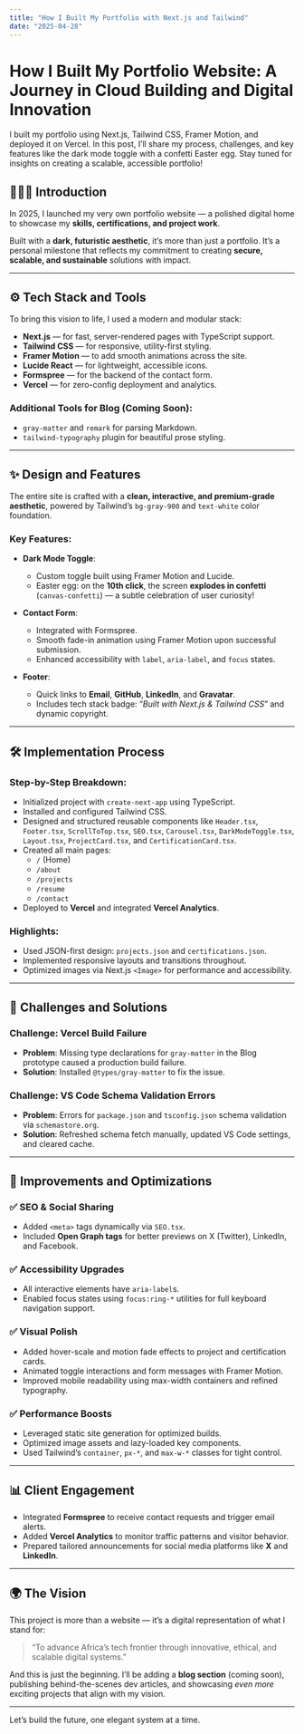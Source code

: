 ```yaml
---
title: "How I Built My Portfolio with Next.js and Tailwind"
date: "2025-04-28"
---
```


# How I Built My Portfolio Website: A Journey in Cloud Building and Digital Innovation

I built my portfolio using Next.js, Tailwind CSS, Framer Motion, and deployed it on Vercel. In this post, I’ll share my process, challenges, and key features like the dark mode toggle with a confetti Easter egg. Stay tuned for insights on creating a scalable, accessible portfolio!

## 👨🏽‍💻 Introduction

In 2025, I launched my very own portfolio website — a polished digital home to showcase my **skills, certifications, and project work**.

Built with a **dark, futuristic aesthetic**, it’s more than just a portfolio. It’s a personal milestone that reflects my commitment to creating **secure, scalable, and sustainable** solutions with impact.

---

## ⚙️ Tech Stack and Tools

To bring this vision to life, I used a modern and modular stack:

- **Next.js** — for fast, server-rendered pages with TypeScript support.
- **Tailwind CSS** — for responsive, utility-first styling.
- **Framer Motion** — to add smooth animations across the site.
- **Lucide React** — for lightweight, accessible icons.
- **Formspree** — for the backend of the contact form.
- **Vercel** — for zero-config deployment and analytics.

### Additional Tools for Blog (Coming Soon):
- `gray-matter` and `remark` for parsing Markdown.
- `tailwind-typography` plugin for beautiful prose styling.

---

## ✨ Design and Features

The entire site is crafted with a **clean, interactive, and premium-grade aesthetic**, powered by Tailwind’s `bg-gray-900` and `text-white` color foundation.

### Key Features:

- **Dark Mode Toggle**:
  - Custom toggle built using Framer Motion and Lucide.
  - Easter egg: on the **10th click**, the screen **explodes in confetti** (`canvas-confetti`) — a subtle celebration of user curiosity!

- **Contact Form**:
  - Integrated with Formspree.
  - Smooth fade-in animation using Framer Motion upon successful submission.
  - Enhanced accessibility with `label`, `aria-label`, and `focus` states.

- **Footer**:
  - Quick links to **Email**, **GitHub**, **LinkedIn**, and **Gravatar**.
  - Includes tech stack badge: “*Built with Next.js & Tailwind CSS*” and dynamic copyright.

---

## 🛠 Implementation Process

### Step-by-Step Breakdown:

- Initialized project with `create-next-app` using TypeScript.
- Installed and configured Tailwind CSS.
- Designed and structured reusable components like `Header.tsx`, `Footer.tsx`, `ScrollToTop.tsx`, `SEO.tsx`, `Carousel.tsx`, `DarkModeToggle.tsx`, `Layout.tsx`, `ProjectCard.tsx`, and `CertificationCard.tsx`.
- Created all main pages:
  - `/` (Home)
  - `/about`
  - `/projects`
  - `/resume`
  - `/contact`
- Deployed to **Vercel** and integrated **Vercel Analytics**.

### Highlights:

- Used JSON-first design: `projects.json` and `certifications.json`.
- Implemented responsive layouts and transitions throughout.
- Optimized images via Next.js `<Image>` for performance and accessibility.

---

## 🧩 Challenges and Solutions

### Challenge: Vercel Build Failure

- **Problem**: Missing type declarations for `gray-matter` in the Blog prototype caused a production build failure.
- **Solution**: Installed `@types/gray-matter` to fix the issue.

### Challenge: VS Code Schema Validation Errors

- **Problem**: Errors for `package.json` and `tsconfig.json` schema validation via `schemastore.org`.
- **Solution**: Refreshed schema fetch manually, updated VS Code settings, and cleared cache.

---

## 🧠 Improvements and Optimizations

### ✅ SEO & Social Sharing

- Added `<meta>` tags dynamically via `SEO.tsx`.
- Included **Open Graph tags** for better previews on X (Twitter), LinkedIn, and Facebook.

### ✅ Accessibility Upgrades

- All interactive elements have `aria-label`s.
- Enabled focus states using `focus:ring-*` utilities for full keyboard navigation support.

### ✅ Visual Polish

- Added hover-scale and motion fade effects to project and certification cards.
- Animated toggle interactions and form messages with Framer Motion.
- Improved mobile readability using max-width containers and refined typography.

### ✅ Performance Boosts

- Leveraged static site generation for optimized builds.
- Optimized image assets and lazy-loaded key components.
- Used Tailwind’s `container`, `px-*`, and `max-w-*` classes for tight control.

---

## 📊 Client Engagement

- Integrated **Formspree** to receive contact requests and trigger email alerts.
- Added **Vercel Analytics** to monitor traffic patterns and visitor behavior.
- Prepared tailored announcements for social media platforms like **X** and **LinkedIn**.

---

## 🌍 The Vision

This project is more than a website — it’s a digital representation of what I stand for:

> “To advance Africa’s tech frontier through innovative, ethical, and scalable digital systems.”

And this is just the beginning. I’ll be adding a **blog section** (coming soon), publishing behind-the-scenes dev articles, and showcasing *even more* exciting projects that align with my vision.

---

Let’s build the future, one elegant system at a time.
